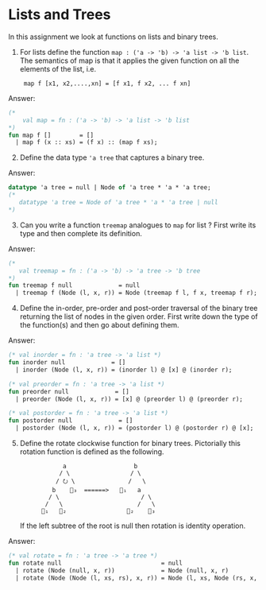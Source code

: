 # Lists and Trees

In this assignment we look at functions on lists and binary trees.

1.  For lists define the function `map : ('a -> 'b) -> 'a list -> 'b list`. The semantics of map is that it applies the given function
    on all the elements of the list, i.e.

         map f [x1, x2,....,xn] = [f x1, f x2, ... f xn]

Answer:

```sml
(*
    val map = fn : ('a -> 'b) -> 'a list -> 'b list
*)
fun map f []        = []
  | map f (x :: xs) = (f x) :: (map f xs);
```

2.  Define the data type `'a tree` that captures a binary tree.

Answer:

```sml
datatype 'a tree = null | Node of 'a tree * 'a * 'a tree;
(*
   datatype 'a tree = Node of 'a tree * 'a * 'a tree | null
*)
```

3.  Can you write a function `treemap` analogues to `map` for list ?
    First write its type and then complete its definition.

Answer:

```sml
(*
   val treemap = fn : ('a -> 'b) -> 'a tree -> 'b tree
*)
fun treemap f null             = null
  | treemap f (Node (l, x, r)) = Node (treemap f l, f x, treemap f r);
```

4.  Define the in-order, pre-order and post-order traversal of the
    binary tree returning the list of nodes in the given order. First
    write down the type of the function(s) and then go about defining
    them.

Answer:

```sml
(* val inorder = fn : 'a tree -> 'a list *)
fun inorder null             = []
  | inorder (Node (l, x, r)) = (inorder l) @ [x] @ (inorder r);

(* val preorder = fn : 'a tree -> 'a list *)
fun preorder null             = []
  | preorder (Node (l, x, r)) = [x] @ (preorder l) @ (preorder r);

(* val postorder = fn : 'a tree -> 'a list *)
fun postorder null             = []
  | postorder (Node (l, x, r)) = (postorder l) @ (postorder r) @ [x];
```

5.  Define the rotate clockwise function for binary trees. Pictorially
    this rotation function is defined as the following.

                    a                   b
                   / \                 / \
                  / ⭮ \               /   \
                 b    🌲₃  ======>   🌲₁   a
                / \                       / \
               /   \                     /   \
              🌲₁   🌲₂                 🌲₂    🌲₃

    If the left subtree of the root is null then rotation is identity operation.

Answer:

```sml
(* val rotate = fn : 'a tree -> 'a tree *)
fun rotate null                            = null
  | rotate (Node (null, x, r))             = Node (null, x, r)
  | rotate (Node (Node (l, xs, rs), x, r)) = Node (l, xs, Node (rs, x, r));
```
